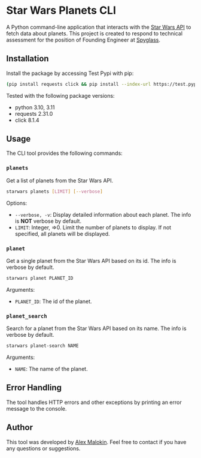 # Star Wars Planets CLI

A Python command-line application that interacts with the [Star Wars API](https://swapi.dev/api/) to fetch data about planets.
This project is created to respond to technical assessment for the position of Founding Engineer at [Spyglass](https://spyglass.software/).

## Installation

Install the package by accessing Test Pypi with pip:

```bash
(pip install requests click && pip install --index-url https://test.pypi.org/simple/ starwars-through-spyglass)
```
Tested with the following package versions:
- python 3.10, 3.11
- requests 2.31.0
- click 8.1.4

## Usage

The CLI tool provides the following commands:

### `planets`

Get a list of planets from the Star Wars API.

```sh
starwars planets [LIMIT] [--verbose]
```

Options:
- `--verbose, -v`: Display detailed information about each planet. The info is **NOT** verbose by default.
- `LIMIT`: Integer, =>0. Limit the number of planets to display. If not specified, all planets will be displayed.

### `planet`

Get a single planet from the Star Wars API based on its id. The info is verbose by default.

```sh
starwars planet PLANET_ID
```

Arguments:
- `PLANET_ID`: The id of the planet.

### `planet_search`

Search for a planet from the Star Wars API based on its name. The info is verbose by default.

```sh
starwars planet-search NAME
```

Arguments:
- `NAME`: The name of the planet.

## Error Handling

The tool handles HTTP errors and other exceptions by printing an error message to the console.

## Author

This tool was developed by [Alex Malokin](mailto:amalokin@gmail.com). Feel free to contact if you have any questions or suggestions.
